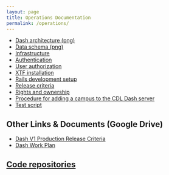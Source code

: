 ```yaml
---
layout: page
title: Operations Documentation
permalink: /operations/
---
```


* [Dash architecture (png)](https://CDLUC3.github.io/dash/architecture-overview)
* [Data schema (png)](https://raw.githubusercontent.com/CDLUC3/dash/gh-pages/docs/dash_schema_v2.png)
* [Infrastructure](https://CDLUC3.github.io/dash/infrastructure)
* [Authentication](https://CDLUC3.github.io/dash/authentication)
* [User authorization](https://CDLUC3.github.io/dash/user-authorization)
* [XTF installation](https://CDLUC3.github.io/dash/XTF-Installation)
* [Rails development setup](https://CDLUC3.github.io/dash/rails-setup)
* [Release criteria](https://CDLUC3.github.io/dash/release-criteria)
* [Rights and ownership](https://CDLUC3.github.io/dash/Rights-Ownership-Licenses)
* [Procedure for adding a campus to the CDL Dash server](https://CDLUC3.github.io/dash/procedure-to-add-campus)
* [Test script](https://CDLUC3.github.io/dash/test-script)

## Other Links & Documents (Google Drive)

<ul>
  <li><a href="https://docs.google.com/document/d/1u00NWxien-eZ5uvXpCIpSMWb1SO_5RLkh2l2IaTLIsQ/edit#heading=h.mw366im6tj2j">Dash V1 Production Release Criteria</a></li>
<li><a href="https://docs.google.com/spreadsheets/d/1zA8YBOvSvAYd66mqnbg_eMrt6oAdi_LFvCIBGzHZqIw/edit#gid=1629117340">Dash Work Plan</a></li>
</ul>

## [Code repositories](http://CDLUC3.github.io/dash/code-repositories)
